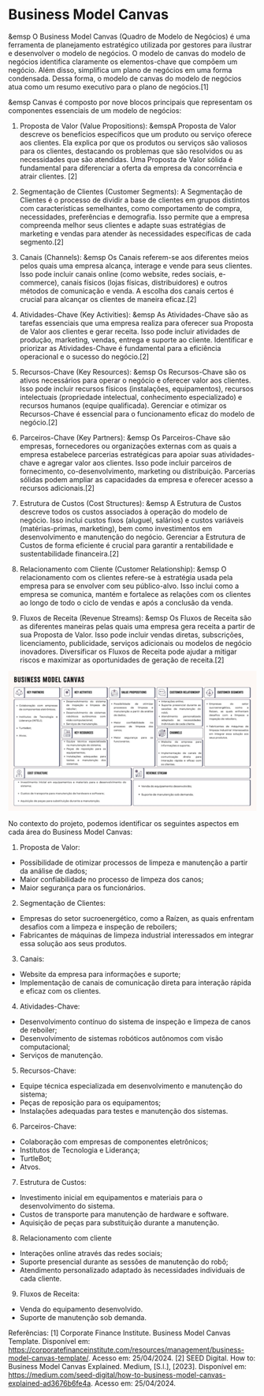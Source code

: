 # Business Model Canvas

&emsp O Business Model Canvas (Quadro de Modelo de Negócios)  é uma ferramenta de planejamento estratégico utilizada por gestores para ilustrar e desenvolver o modelo de negócios. O modelo de canvas do modelo de negócios identifica claramente os elementos-chave que compõem um negócio. Além disso, simplifica um plano de negócios em uma forma condensada. Dessa forma, o modelo de canvas do modelo de negócios atua como um resumo executivo para o plano de negócios.[1]

&emsp Canvas é composto por nove blocos principais que representam os componentes essenciais de um modelo de negócios:

1. Proposta de Valor (Value Propositions):
&emspA Proposta de Valor descreve os benefícios específicos que um produto ou serviço oferece aos clientes. Ela explica por que os produtos ou serviços são valiosos para os clientes, destacando os problemas que são resolvidos ou as necessidades que são atendidas. Uma Proposta de Valor sólida é fundamental para diferenciar a oferta da empresa da concorrência e atrair clientes. [2]

2. Segmentação de Clientes (Customer Segments):
A Segmentação de Clientes é o processo de dividir a base de clientes em grupos distintos com características semelhantes, como comportamento de compra, necessidades, preferências e demografia. Isso permite que a empresa compreenda melhor seus clientes e adapte suas estratégias de marketing e vendas para atender às necessidades específicas de cada segmento.[2]

3. Canais (Channels):
&emsp Os Canais referem-se aos diferentes meios pelos quais uma empresa alcança, interage e vende para seus clientes. Isso pode incluir canais online (como website, redes sociais, e-commerce), canais físicos (lojas físicas, distribuidores) e outros métodos de comunicação e venda. A escolha dos canais certos é crucial para alcançar os clientes de maneira eficaz.[2]

4. Atividades-Chave (Key Activities):
&emsp As Atividades-Chave são as tarefas essenciais que uma empresa realiza para oferecer sua Proposta de Valor aos clientes e gerar receita. Isso pode incluir atividades de produção, marketing, vendas, entrega e suporte ao cliente. Identificar e priorizar as Atividades-Chave é fundamental para a eficiência operacional e o sucesso do negócio.[2]

5. Recursos-Chave (Key Resources):
&emsp Os Recursos-Chave são os ativos necessários para operar o negócio e oferecer valor aos clientes. Isso pode incluir recursos físicos (instalações, equipamentos), recursos intelectuais (propriedade intelectual, conhecimento especializado) e recursos humanos (equipe qualificada). Gerenciar e otimizar os Recursos-Chave é essencial para o funcionamento eficaz do modelo de negócio.[2]

6. Parceiros-Chave (Key Partners):
&emsp Os Parceiros-Chave são empresas, fornecedores ou organizações externas com as quais a empresa estabelece parcerias estratégicas para apoiar suas atividades-chave e agregar valor aos clientes. Isso pode incluir parceiros de fornecimento, co-desenvolvimento, marketing ou distribuição. Parcerias sólidas podem ampliar as capacidades da empresa e oferecer acesso a recursos adicionais.[2]

7. Estrutura de Custos (Cost Structures):
&emsp A Estrutura de Custos descreve todos os custos associados à operação do modelo de negócio. Isso inclui custos fixos (aluguel, salários) e custos variáveis (matérias-primas, marketing), bem como investimentos em desenvolvimento e manutenção do negócio. Gerenciar a Estrutura de Custos de forma eficiente é crucial para garantir a rentabilidade e sustentabilidade financeira.[2]

8. Relacionamento com Cliente (Customer Relationship):
&emsp O relacionamento com os clientes refere-se à estratégia usada pela empresa para se envolver com seu público-alvo. Isso inclui como a empresa se comunica, mantém e fortalece as relações com os clientes ao longo de todo o ciclo de vendas e após a conclusão da venda.

9. Fluxos de Receita (Revenue Streams):
&emsp Os Fluxos de Receita são as diferentes maneiras pelas quais uma empresa gera receita a partir de sua Proposta de Valor. Isso pode incluir vendas diretas, subscrições, licenciamento, publicidade, serviços adicionais ou modelos de negócio inovadores. Diversificar os Fluxos de Receita pode ajudar a mitigar riscos e maximizar as oportunidades de geração de receita.[2]


![Business Model Canvas](../../../static/img/ModelCanvas.png)

No contexto do projeto, podemos identificar os seguintes aspectos em cada área do Business Model Canvas:

1. Proposta de Valor:
- Possibilidade de otimizar processos de limpeza e manutenção a partir da análise de dados;
- Maior confiabilidade no processo de limpeza dos canos;
- Maior segurança para os funcionários.

2. Segmentação de Clientes:
- Empresas do setor sucroenergético, como a Raízen, as quais enfrentam desafios com a limpeza e inspeção de reboilers;
- Fabricantes de máquinas de limpeza industrial interessados em integrar essa solução aos seus produtos.

3. Canais:
- Website da empresa para informações e suporte;
- Implementação de canais de comunicação direta para interação rápida e eficaz com os clientes.

4. Atividades-Chave:
- Desenvolvimento contínuo do sistema de inspeção e limpeza de canos de reboiler;
- Desenvolvimento de sistemas robóticos autônomos com visão computacional;
- Serviços de manutenção.

5. Recursos-Chave:
- Equipe técnica especializada em desenvolvimento e manutenção do sistema;
- Peças de reposição para os equipamentos;
- Instalações adequadas para testes e manutenção dos sistemas.

6. Parceiros-Chave:
- Colaboração com empresas de componentes eletrônicos;
- Institutos de Tecnologia e Liderança;
- TurtleBot;
- Atvos.

7. Estrutura de Custos:
- Investimento inicial em equipamentos e materiais para o desenvolvimento do sistema.
- Custos de transporte para manutenção de hardware e software.
- Aquisição de peças para substituição durante a manutenção.

8. Relacionamento com cliente
- Interações online através das redes sociais;
- Suporte presencial durante as sessões de manutenção do robô;
- Atendimento personalizado adaptado às necessidades individuais de cada cliente.

9. Fluxos de Receita:
- Venda do equipamento desenvolvido.
- Suporte de manutenção sob demanda.


Referências:
[1] Corporate Finance Institute. Business Model Canvas Template. Disponível em: https://corporatefinanceinstitute.com/resources/management/business-model-canvas-template/. Acesso em: 25/04/2024.
[2] SEED Digital. How to: Business Model Canvas Explained. Medium, [S.l.], [2023]. Disponível em: https://medium.com/seed-digital/how-to-business-model-canvas-explained-ad3676b6fe4a. Acesso em: 25/04/2024.



